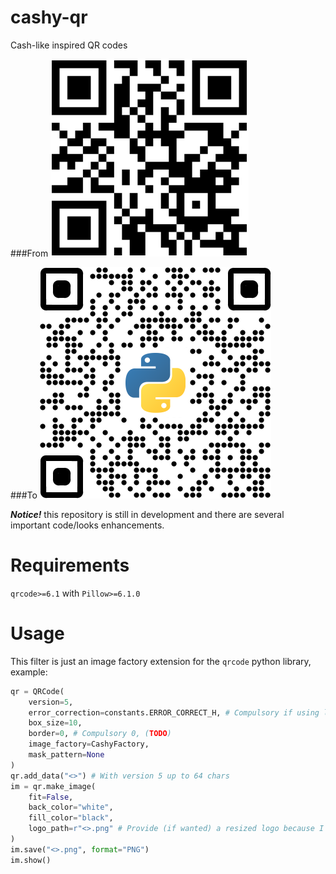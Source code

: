 # cashy-qr
Cash-like inspired QR codes

###From
![From QR](from.png)

###To
![To QR](to.png)

*__Notice!__* this repository is still in development and there are several important code/looks enhancements.

# Requirements
`qrcode>=6.1` with `Pillow>=6.1.0`

# Usage
This filter is just an image factory extension for the `qrcode` python library, example:
```python
qr = QRCode(
    version=5,
    error_correction=constants.ERROR_CORRECT_H, # Compulsory if using logo
    box_size=10,
    border=0, # Compulsory 0, (TODO)
    image_factory=CashyFactory,
    mask_pattern=None
)
qr.add_data("<>") # With version 5 up to 64 chars
im = qr.make_image(
    fit=False,
    back_color="white",
    fill_color="black",
    logo_path=r"<>.png" # Provide (if wanted) a resized logo because I cannot get Pillow to mantain quality while resizing it
)
im.save("<>.png", format="PNG")
im.show()
```
